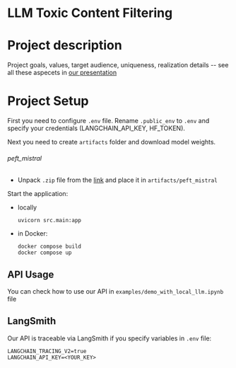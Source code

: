 # LLM Toxic Content Filtering

# Project description
Project goals, values, target audience, uniqueness, realization details -- see all these aspecets in [our presentation](https://docs.google.com/presentation/d/1Bbjp2RH65IX8I-KE-Y8YoMusPbc44nX22xBPZQnRlvQ/edit?usp=sharing)

# Project Setup
First you need to configure `.env` file. Rename `.public_env` to `.env` and specify your credentials (LANGCHAIN_API_KEY, HF_TOKEN).

Next you need to create `artifacts` folder and download model weights.

###### peft_mistral
- Unpack `.zip` file from the [link](https://drive.google.com/drive/folders/1zIKR60AxLkSYbr3TMDC6b9nfVFje4spf?usp=sharing) and place it in `artifacts/peft_mistral`

Start the application:
- locally
    ```
    uvicorn src.main:app
    ```
- in Docker:
    ```
    docker compose build
    docker compose up
    ```

## API Usage
You can check how to use our API in `examples/demo_with_local_llm.ipynb` file

## LangSmith
Our API is traceable via LangSmith if you specify variables in `.env` file:
```
LANGCHAIN_TRACING_V2=true
LANGCHAIN_API_KEY=<YOUR_KEY>
```
